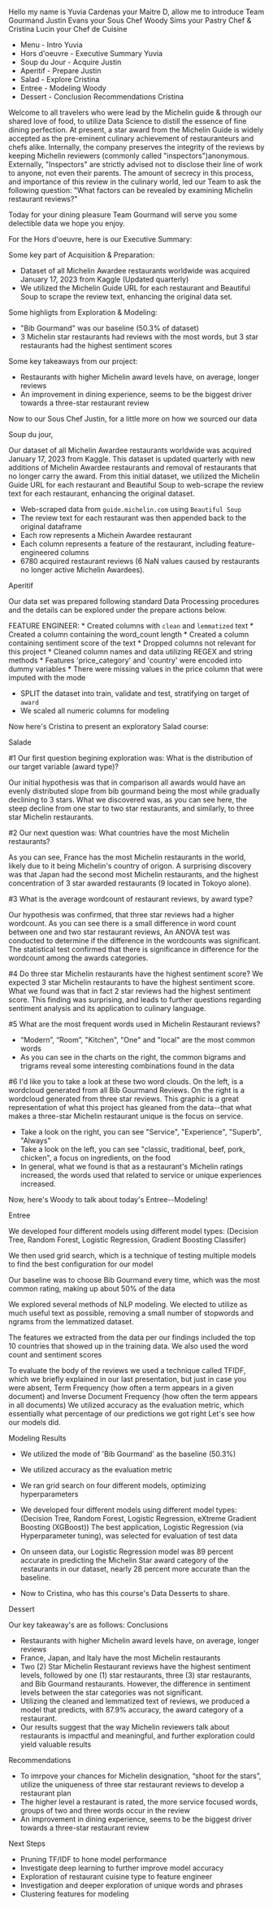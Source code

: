 
Hello my name is Yuvia Cardenas your Maitre D, allow me to introduce Team Gourmand
Justin Evans your Sous Chef
Woody Sims your Pastry Chef
& Cristina Lucin your Chef de Cuisine

* Menu - Intro Yuvia
* Hors d'oeuvre - Executive Summary Yuvia
* Soup du Jour - Acquire Justin
* Aperitif - Prepare Justin
* Salad - Explore Cristina 
* Entree - Modeling Woody
* Dessert - Conclusion Recommendations Cristina

Welcome to all travelers who were lead by the Michelin guide & through our shared love of food, to utilize Data Science to distill the essence of fine dining perfection. At present, a star award from the Michelin Guide is widely accepted as the pre-eminent culinary achievement of restauranteurs and chefs alike. 
Internally, the company preserves the integrity of the reviews by keeping Michelin reviewers (commonly called "inspectors")anonymous. Externally, "Inspectors" are strictly advised not to disclose their line of work to anyone, not even their parents.
The amount of secrecy in this process, and importance of this review in the culinary world, led our Team to ask the following question:
    "What factors can be revealed by examining Michelin restaurant reviews?"

Today for your dining pleasure Team Gourmand will serve you some delectible data we hope you enjoy.

For the Hors d'oeuvre, here is our Executive Summary:

Some key part of Acquisition & Preparation:
- Dataset of all Michelin Awardee restaurants worldwide was acquired January 17, 2023 from Kaggle (Updated quarterly)
-  We utilized the Michelin Guide URL for each restaurant and Beautiful Soup to scrape the review text, enhancing the original data set.

Some highligts from Exploration & Modeling:
- "Bib Gourmand" was our baseline (50.3% of dataset)
- 3 Michelin star restaurants had reviews with the most words, but 3 star restaurants had the highest sentiment scores

Some key takeaways from our project:
- Restaurants with higher Michelin award levels have, on average, longer reviews
- An improvement in dining experience, seems to be the biggest driver towards a three-star restaurant review

Now to our Sous Chef Justin, for a little more on how we sourced our data


Soup du jour,

Our dataset of all Michelin Awardee restaurants worldwide was acquired January 17, 2023 from Kaggle. This dataset is updated quarterly with new additions of Michelin Awardee restaurants and removal of restaurants that no longer carry the award.  From this initial dataset, we utilized the Michelin Guide URL for each restaurant and Beautiful Soup to web-scrape the review text for each restaurant, enhancing the original dataset.

* Web-scraped data from `guide.michelin.com` using `Beautiful Soup`
* The review text for each restaurant was then appended back to the original dataframe
* Each row represents a Michein Awardee restaurant
* Each column represents a feature of the restaurant, including feature-engineered columns
* 6780 acquired restaurant reviews (6 NaN values caused by restaurants no longer active Michelin Awardees).


Aperitif

Our data set was prepared following standard Data Processing procedures and the details can be explored under the prepare actions below.

FEATURE ENGINEER: 
    * Created columns with `clean` and `lemmatized` text
    * Created a column containing the word_count length
    * Created a column containing sentiment score of the text 
    * Dropped columns not relevant for this project
    * Cleaned column names and data utilizing REGEX and string methods
    * Features 'price_category' and 'country' were encoded into dummy variables
    * There were missing values in the price column that were imputed with the mode

* SPLIT the dataset into train, validate and test, stratifying on target of `award`
* We scaled all numeric columns for modeling

Now here's Cristina to present an exploratory Salad course:

Salade

#1 Our first question begining exploration was: What is the distribution of our target variable (award type)?

Our initial hypothesis was that in comparison all awards would have an evenly distributed slope from bib gourmand being the most while gradually declining to 3 stars. 
What we discovered was, as you can see here, the steep decline from one star to two star restaurants, and similarly, to three star Michelin restaurants.

#2 Our next question was: What countries have the most Michelin restaurants?

As you can see, France has the most Michelin restaurants in the world, likely due to it being Michelin's country of origon. A surprising discovery was that Japan had the second most Michelin restaurants, and the highest concentration of 3 star awarded restaurants (9 located in Tokoyo alone).

#3 What is the average wordcount of restaurant reviews, by award type?

Our hypothesis was confirmed, that three star reviews had a higher wordcount. As you can see there is a small difference in word count between one and two star restaurant reviews, An ANOVA test was conducted to determine if the difference in the wordcounts was significant. The statistical test confirmed that there is significance in difference for the wordcount among the awards categories.

#4 Do three star Michelin restaurants have the highest sentiment score?
We expected 3 star Michelin restaurants to have the highest sentiment score. What we found was that in fact 2 star reviews had the highest sentiment score. This finding was surprising, and leads to further questions regarding sentiment analysis and its application to culinary language.


#5 What are the most frequent words used in Michelin Restaurant reviews?
- “Modern”, “Room”, "Kitchen", "One" and "local" are the most common words
- As you can see in the charts on the right, the common bigrams and trigrams reveal some interesting combinations found in the data

#6 I'd like you to take a look at these two word clouds. On the left, is a wordcloud generated from all Bib Gourmand Reviews. On the right is a wordcloud generated from three star reviews. This graphic is a great representation of what this project has gleaned from the data--that what makes a three-star Michelin restaurant unique is the focus on service.
- Take a look on the right, you can see "Service", "Experience", "Superb", "Always"
- Take a look on the left, you can see "classic, traditional, beef, pork, chicken", a focus on ingredients, on the food
- In general, what we found is that as a restaurant's Michelin ratings increased, the words used that related to service or unique experiences increased.

Now, here's Woody to talk about today's Entree--Modeling!

Entree


We developed four different models using different model types: (Decision Tree, Random Forest, Logistic Regression, Gradient Boosting Classifer)

We then used grid search, which is a technique of testing multiple models to find the best configuration for our model

Our baseline was to choose Bib Gourmand every time, which was the most common rating, making up about 50% of the data

We explored several methods of NLP modeling. We elected to utilize as much useful text as possible, removing a small number of stopwords and ngrams from the lemmatized dataset.

The features we extracted from the data per our findings included the top 10 countries that showed up in the training data. We also used the word count and sentiment scores

To evaluate the body of the reviews we used a technique called TFIDF, which we briefly explained in our last presentation, but just in case you were absent,
Term Frequency (how often a term appears in a given document) and Inverse Document Frequency (how often the term appears in all documents)
We utilized accuracy as the evaluation metric, which essentially what percentage of our predictions we got right
Let's see how our models did.

Modeling Results
- We utilized the mode of 'Bib Gourmand' as the baseline (50.3%)
- We utilized accuracy as the evaluation metric
- We ran grid search on four different models, optimizing hyperparameters
- We developed four different models using different model types: (Decision Tree, Random Forest, Logistic Regression, eXtreme Gradient Boosting (XGBoost))
 The best application, Logistic Regression (via Hyperparameter tuning), was selected for evaluation of test data

 - On unseen data, our Logistic Regression model was 89 percent accurate in predicting the Michelin Star award category of the restaurants in our dataset, nearly 28 percent more accurate than the baseline.

 - Now to Cristina, who has this course's Data Desserts to share.

Dessert

Our key takeaway's are as follows:
Conclusions
- Restaurants with higher Michelin award levels have, on average, longer reviews
- France, Japan, and Italy have the most Michelin restaurants
- Two (2) Star Michelin Restaurant reviews have the highest sentiment levels, followed by one (1) star restaurants, three (3) star restaurants, and Bib Gourmand restaurants. However, the difference in sentiment levels between the star categories was not significant.
- Utilizing the cleaned and lemmatized text of reviews, we produced a model that predicts, with 87.9% accuracy, the award category of a restaurant.
- Our results suggest that the way Michelin reviewers talk about restaurants is impactful and meaningful, and further exploration could yield valuable results

 Recommendations
- To imrpove your chances for Michelin designation, “shoot for the stars”, utilize the uniqueness of three star restaurant reviews to develop a restaurant plan
- The higher level a restaurant is rated, the more service focused words, groups of two and three words occur in the review
- An improvement in dining experience, seems to be the biggest driver towards a three-star restaurant review

 Next Steps
- Pruning TF/IDF to hone model performance
- Investigate deep learning to further improve model accuracy
- Exploration of restaurant cuisine type to feature engineer
- Investigation and deeper exploration of unique words and phrases
- Clustering features for modeling